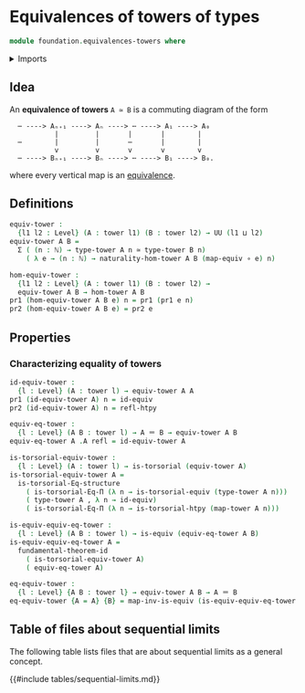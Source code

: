 # Equivalences of towers of types

```agda
module foundation.equivalences-towers where
```

<details><summary>Imports</summary>

```agda
open import elementary-number-theory.natural-numbers

open import foundation.dependent-pair-types
open import foundation.equality-dependent-function-types
open import foundation.fundamental-theorem-of-identity-types
open import foundation.homotopy-induction
open import foundation.morphisms-towers
open import foundation.structure-identity-principle
open import foundation.towers
open import foundation.univalence
open import foundation.universe-levels

open import foundation-core.equivalences
open import foundation-core.function-types
open import foundation-core.homotopies
open import foundation-core.identity-types
open import foundation-core.torsorial-type-families
```

</details>

## Idea

An **equivalence of towers** `A ≃ B` is a commuting diagram of the form

```text
  ⋯ ----> Aₙ₊₁ ----> Aₙ ----> ⋯ ----> A₁ ----> A₀
           |         |       |       |        |
  ⋯        |         |       ⋯       |        |
           v         v       v       v        v
  ⋯ ----> Bₙ₊₁ ----> Bₙ ----> ⋯ ----> B₁ ----> B₀.
```

where every vertical map is an [equivalence](foundation-core.equivalences.md).

## Definitions

```agda
equiv-tower :
  {l1 l2 : Level} (A : tower l1) (B : tower l2) → UU (l1 ⊔ l2)
equiv-tower A B =
  Σ ( (n : ℕ) → type-tower A n ≃ type-tower B n)
    ( λ e → (n : ℕ) → naturality-hom-tower A B (map-equiv ∘ e) n)

hom-equiv-tower :
  {l1 l2 : Level} (A : tower l1) (B : tower l2) →
  equiv-tower A B → hom-tower A B
pr1 (hom-equiv-tower A B e) n = pr1 (pr1 e n)
pr2 (hom-equiv-tower A B e) = pr2 e
```

## Properties

### Characterizing equality of towers

```agda
id-equiv-tower :
  {l : Level} (A : tower l) → equiv-tower A A
pr1 (id-equiv-tower A) n = id-equiv
pr2 (id-equiv-tower A) n = refl-htpy

equiv-eq-tower :
  {l : Level} (A B : tower l) → A ＝ B → equiv-tower A B
equiv-eq-tower A .A refl = id-equiv-tower A

is-torsorial-equiv-tower :
  {l : Level} (A : tower l) → is-torsorial (equiv-tower A)
is-torsorial-equiv-tower A =
  is-torsorial-Eq-structure
    ( is-torsorial-Eq-Π (λ n → is-torsorial-equiv (type-tower A n)))
    ( type-tower A , λ n → id-equiv)
    ( is-torsorial-Eq-Π (λ n → is-torsorial-htpy (map-tower A n)))

is-equiv-equiv-eq-tower :
  {l : Level} (A B : tower l) → is-equiv (equiv-eq-tower A B)
is-equiv-equiv-eq-tower A =
  fundamental-theorem-id
    ( is-torsorial-equiv-tower A)
    ( equiv-eq-tower A)

eq-equiv-tower :
  {l : Level} {A B : tower l} → equiv-tower A B → A ＝ B
eq-equiv-tower {A = A} {B} = map-inv-is-equiv (is-equiv-equiv-eq-tower A B)
```

## Table of files about sequential limits

The following table lists files that are about sequential limits as a general
concept.

{{#include tables/sequential-limits.md}}
